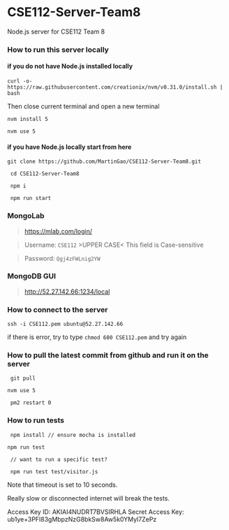# CSE112-Server-Team8
Node.js server for CSE112 Team 8


### How to run this server locally

#### if you do not have Node.js installed locally
` curl -o- https://raw.githubusercontent.com/creationix/nvm/v0.31.0/install.sh | bash `

Then close current terminal and open a new terminal

` nvm install 5 `

` nvm use 5 `

#### if you have Node.js locally start from here

` git clone https://github.com/MartinGao/CSE112-Server-Team8.git `

` cd CSE112-Server-Team8`

` npm i`

` npm run start`

### MongoLab
> https://mlab.com/login/

> Username: `CSE112` >UPPER CASE< This field is Case-sensitive

> Password: `Qgj4zFWLnig2YW`

### MongoDB GUI
> http://52.27.142.66:1234/local


### How to connect to the server
` ssh -i CSE112.pem ubuntu@52.27.142.66 `

if there is error, try to type `chmod 600 CSE112.pem` and try again

### How to pull the latest commit from github and run it on the server
` git pull`

` nvm use 5 `

` pm2 restart 0`

### How to run tests

` npm install // ensure mocha is installed`

` npm run test `

` // want to run a specific test?`

` npm run test test/visitor.js`

Note that timeout is set to 10 seconds.

Really slow or disconnected internet will break the tests.

Access Key ID:
AKIAI4NUDRT7BVSIRHLA
Secret Access Key:
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
